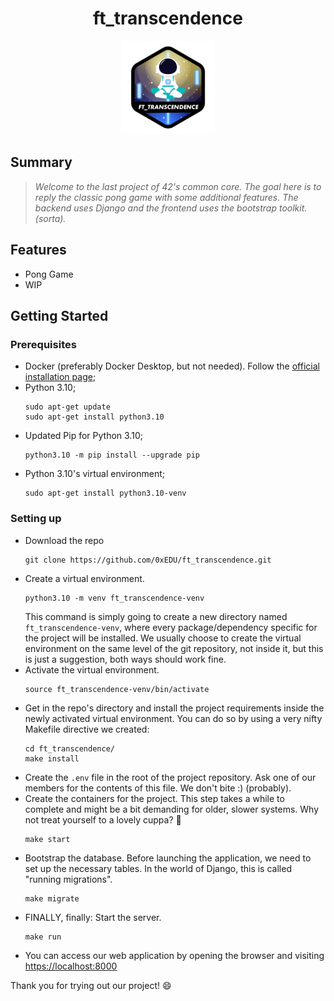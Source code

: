 <h1 align="center">
	ft_transcendence
</h1>

<p align="center">
    <img src="https://github.com/riceset/riceset/blob/main/42_badges/ft_transcendencen.png" />
</p>

## Summary
> <i>Welcome to the last project of 42's common core. The goal here is to reply the classic pong game with some additional features. </i>
> <i>The backend uses Django and the frontend uses the bootstrap toolkit. (sorta). </i>

## Features

- Pong Game
- WIP

## Getting Started

### Prerequisites
- Docker (preferably Docker Desktop, but not needed). Follow the [official installation page](https://www.docker.com/products/docker-desktop/);
- Python 3.10;
	```
	sudo apt-get update
	sudo apt-get install python3.10
	```
- Updated Pip for Python 3.10;
	```
	python3.10 -m pip install --upgrade pip
	```
- Python 3.10's virtual environment;
 	```
  	sudo apt-get install python3.10-venv
  	```
### Setting up
- Download the repo
	```
	git clone https://github.com/0xEDU/ft_transcendence.git
	```
- Create a virtual environment.
	```
	python3.10 -m venv ft_transcendence-venv
 	```
	This command is simply going to create a new directory named `ft_transcendence-venv`, where every package/dependency specific for the project will be installed. We usually choose to create the virtual environment on the same level of the git repository, not inside it, but this is just a suggestion, both ways should work fine.
- Activate the virtual environment.
	```
 	source ft_transcendence-venv/bin/activate
 	```
 - Get in the repo's directory and install the project requirements inside the newly activated virtual environment. You can do so by using a very nifty Makefile directive we created:
	```
 	cd ft_transcendence/
 	make install
 	```
 - Create the `.env` file in the root of the project repository. Ask one of our members for the contents of this file. We don't bite :) (probably).
 - Create the containers for the project. This step takes a while to complete and might be a bit demanding for older, slower systems. Why not treat yourself to a lovely cuppa? 🍵
	```
 	make start
 	```
 - Bootstrap the database. Before launching the application, we need to set up the necessary tables. In the world of Django, this is called "running migrations".
	```
 	make migrate
 	```
 - FINALLY, finally: Start the server.
	```
 	make run
 	```
 - You can access our web application by opening the browser and visiting [https://localhost:8000](https://localhost:8000)

Thank you for trying out our project! 😄
